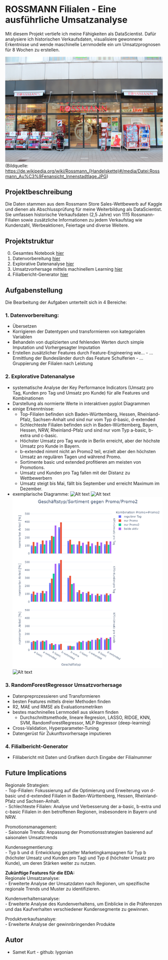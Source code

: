 # ROSSMANN Filialen - Eine ausführliche Umsatzanalyse
Mit diesem Projekt vertiefe ich meine Fähigkeiten als DataScientist. Dafür analysiere ich historischen Verkaufsdaten, visualisiere gewonnene Erkentnisse und wende maschinelle Lernmodelle ein um Umsatzprognosen für 8 Wochen zu erstellen.

![Alt text](/Ausgewählte_Plots/Rossmann_Außenansicht_Innenstadtlage.jfif)
(Bildquelle: https://de.wikipedia.org/wiki/Rossmann_(Handelskette)#/media/Datei:Rossmann_Au%C3%9Fenansicht_Innenstadtlage.JPG)

## Projektbeschreibung
Die Daten stammen aus dem Rossmann Store Sales-Wettbewerb auf Kaggle und dienen als Abschlussprüfung für meine Weiterbildung als DataScientist. Sie umfassen historische Verkaufsdaten (2,5 Jahre) von 1115 Rossmann-Filialen sowie zusätzliche Informationen zu jedem Verkaufstag wie Kundenzahl, Werbeaktionen, Feiertage und diverse Weitere.

## Projektstruktur
0. Gesamtes Notebook [hier](/Notebooks/1_complete.ipynb)
1. Datenvorbereitung [hier](/Notebooks/2_Datenvorbereitung.ipynb)
2. Explorative Datenanalyse [hier](/Notebooks/3_Explorative_Datenanalyse.ipynb)
3. Umsatzvorhersage mittels machinellem Learning [hier](/Notebooks/4_MachineLearning_Vorhersage.ipynb)
4. Filialbericht-Generator [hier](/Notebooks/5_Filialbericht_Generator.ipynb)

## Aufgabenstellung
Die Bearbeitung der Aufgaben unterteilt sich in 4 Bereiche:
### 1. Datenvorbereitung:
- Übersetzen
- Korrigieren der Datentypen und transformieren von kategorialen Variablen
- Behandeln von duplizierten und fehlenden Werten durch simple Imputation und Vorhergesagter Imputation
- Erstellen zusätzlicher Features durch Feature-Engineering wie...
        - ... Ermittlung der Bundesländer durch das Feature Schulferien
        - ... Gruppierung der Filialen nach Leistung

### 2. Explorative Datenanalyse
- systematische Analyse der Key Performance Indicators (Umsatz pro Tag, Kunden pro Tag und Umsatz pro Kunde) für alle Features und Kombinationen
- Darstellung als normierte Werte in interaktiven pyplot Diagrammen
- einige Erkenntnisse:
    - Top-Filialen befinden sich Baden-Württemberg, Hessen, Rheinland-Pfalz, Sachsen-Anhalt und sind nur vom Typ d-basic, d-extended
    - Schlechteste Filialen befinden sich in Baden-Württemberg, Bayern, Hessen, NRW, Rheinland-Pfalz und sind nur vom Typ a-basic, b-extra und c-basic.
    - Höchster Umsatz pro Tag wurde in Berlin erreicht, aber der höchste Umsatz pro Kunde in Bayern.
    - b-extended nimmt nicht an Promo2 teil, erzielt aber den höchsten Umsatz an regulären Tagen und während Promo.
    - Sortimente basic und extended profitieren am meisten von Promotions.
    - Umsatz und Kunden pro Tag fallen mit der Distanz zu Wettbewerbern
    - Umsatz steigt bis Mai, fällt bis September und erreicht Maximum im Dezember.
- exemplarische Diagramme: 
![Alt text](/Ausgewählte_Plots/Korrelationen_von_Umsatz.png)
![Alt text](/Ausgewählte_Plots/Jahresverlauf_der_KPIs.png)
![Alt text](/Ausgewählte_Plots/Wirkung_der_Promos_auf_Geschäftstyp_und_Sortiment.png)
![Alt text](/Ausgewählte_Plots/Einfluss_der_Wettbewerber_Distanz_auf_KPIs.png)

### 3. RandomForestRegressor Umsatzvorhersage
- Datenpreprozessieren und Transformieren
- besten Features mittels dreier Methoden finden
- R2, MAE und RMSE als Evaluationsmetriken
- bestes machninelles Lernmodell aus sklearn finden
    - Durchschnittsmethode, lineare Regresion, LASSO, RIDGE, KNN, SVM, RandomForestRegressor, MLP Regressor (deep-learning)
- Cross-Validation, Hyperparameter-Tuning
- Datengerüst für Zukunftsvorhersage imputieren

### 4. Filialbericht-Generator
- Fililabericht mit Daten und Grafiken durch Eingabe der Filialnummer

## Future Implications 
Regionale Strategien:  
    - Top-Filialen: Fokussierung auf die Optimierung und Erweiterung von d-basic und d-extended Filialen in Baden-Württemberg, Hessen, Rheinland-Pfalz und Sachsen-Anhalt.  
    - Schlechteste Filialen: Analyse und Verbesserung der a-basic, b-extra und c-basic Filialen in den betroffenen Regionen, insbesondere in Bayern und NRW.   
    
Promotionsmanagement:  
    - Saisonale Trends: Anpassung der Promotionsstrategien basierend auf saisonalen Umsatztrends

Kundensegmentierung:  
    - Typ b und d: Entwicklung gezielter Marketingkampagnen für Typ b (höchster Umsatz und Kunden pro Tag) und Typ d (höchster Umsatz pro Kunde), um deren Stärken weiter zu nutzen.  

**Zukünftige Features für die EDA:**  
Regionale Umsatzanalyse:  
    - Erweiterte Analyse der Umsatzdaten nach Regionen, um spezifische regionale Trends und Muster zu identifizieren.   

Kundenverhaltensanalyse:  
    - Erweiterte Analyse des Kundenverhaltens, um Einblicke in die Präferenzen und das Kaufverhalten verschiedener Kundensegmente zu gewinnen.  

Produktverkaufsanalsye:  
    - Erweiterte Analyse der gewinnbringenden Produkte


## Autor
- Samet Kurt - github: lygonian

